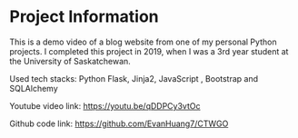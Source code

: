 # Project Information

This is a demo video of a blog website from one of my personal Python projects. I completed this project in 2019, when I was a 3rd year student at the University of Saskatchewan. 

Used tech stacks: Python Flask, Jinja2, JavaScript , Bootstrap and SQLAlchemy

Youtube video link: https://youtu.be/qDDPCy3vtOc

Github code link: https://github.com/EvanHuang7/CTWGO
